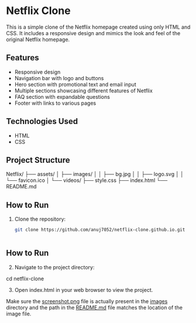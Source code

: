 # Netflix Clone

This is a simple clone of the Netflix homepage created using only HTML and CSS. It includes a responsive design and mimics the look and feel of the original Netflix homepage.

## Features

- Responsive design
- Navigation bar with logo and buttons
- Hero section with promotional text and email input
- Multiple sections showcasing different features of Netflix
- FAQ section with expandable questions
- Footer with links to various pages

## Technologies Used

- HTML
- CSS

## Project Structure



Netflix/ ├── assets/ │ ├── images/ │ │ ├── bg.jpg │ │ ├── logo.svg │ │ └── favicon.ico │ └── videos/ ├── style.css ├── index.html └── README.md



## How to Run

1. Clone the repository:
   ```bash
   git clone https://github.com/anuj7052/netflix-clone.github.io.git



## How to Run

2. Navigate to the project directory:
   
   
cd netflix-clone

3. Open index.html in your web browser to view the project.


Make sure the [screenshot.png](http://_vscodecontentref_/8) file is actually present in the [images](http://_vscodecontentref_/9) directory and the path in the [README.md](http://_vscodecontentref_/10) file matches the location of the image file.
